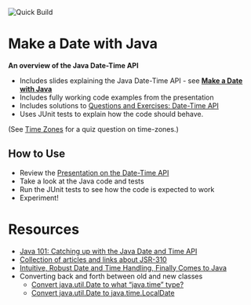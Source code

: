 ![Quick Build](https://github.com/sualeh/make-a-date-with-java/workflows/Quick%20Build/badge.svg)

# Make a Date with Java

**An overview of the Java Date-Time API**

- Includes slides explaining the Java Date-Time API - see [**Make a Date with Java**](https://docs.google.com/presentation/d/1iZZA0kTi3noP2wdnpHZLzHReynnBJ_yCSNmzqQPt_ew/edit?usp=sharing)
- Includes fully working code examples from the presentation 
- Includes solutions to [Questions and Exercises: Date-Time API](http://docs.oracle.com/javase/tutorial/datetime/iso/QandE/questions.html)
- Uses JUnit tests to explain how the code should behave.

(See [Time Zones](TimeZones.md) for a quiz question on time-zones.)

## How to Use

- Review the [Presentation on the Date-Time API](https://docs.google.com/presentation/d/1XfWjH8erWqTc9ixVh3UKkDGworZfsIn3L1QQqRGwVcg/present?usp=sharing)
- Take a look at the Java code and tests
- Run the JUnit tests to see how the code is expected to work
- Experiment!

# Resources

- [Java 101: Catching up with the Java Date and Time API](http://www.javaworld.com/article/2078757/java-se/java-se-java-101-the-next-generation-it-s-time-for-a-change.html)
- [Collection of articles and links about JSR-310](http://www.threeten.org/links.html)
- [Intuitive, Robust Date and Time Handling, Finally Comes to Java](https://www.infoq.com/articles/java.time)
- Converting back and forth between old and new classes
  - [Convert java.util.Date to what “java.time” type?](http://stackoverflow.com/questions/36639154/convert-java-util-date-to-what-java-time-type)
  - [Convert java.util.Date to java.time.LocalDate](http://stackoverflow.com/questions/21242110/convert-java-util-date-to-java-time-localdate/21242111#21242111)
